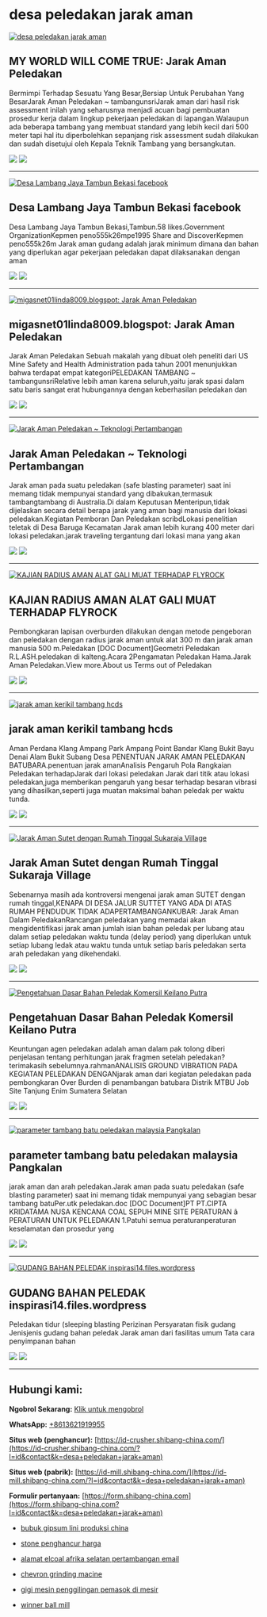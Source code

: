 # desa peledakan jarak aman

<a href="https://swt.shibang-china.com/?l=id&img&k=desa+peledakan+jarak+aman" target="_blank">![desa peledakan jarak aman](http://static.shibang-china.com/all-800x300/524.jpg)</a>

## MY WORLD WILL COME TRUE: Jarak Aman Peledakan
Bermimpi Terhadap Sesuatu Yang Besar,Bersiap Untuk Perubahan Yang BesarJarak Aman Peledakan ~ tambangunsriJarak aman dari hasil risk assessment inilah yang seharusnya menjadi acuan bagi pembuatan prosedur kerja dalam lingkup pekerjaan peledakan di lapangan.Walaupun ada beberapa tambang yang membuat standard yang lebih kecil dari 500 meter tapi hal itu diperbolehkan sepanjang risk assessment sudah dilakukan dan sudah disetujui oleh Kepala Teknik Tambang yang bersangkutan.


<a href="https://whatsapp.shibangsoft.com/WhatsApp.php" target="_blank" title="WhatsApp">![](http://static.shibang-china.com/icon/whatsapp.png)</a> <a href="https://swt.shibang-china.com/?l=id&icon&k=desa+peledakan+jarak+aman" target="_blank">![](http://static.shibang-china.com/icon/chat-id.png)</a>

---

<a href="https://swt.shibang-china.com/?l=id&img&k=desa+peledakan+jarak+aman" target="_blank">![Desa Lambang Jaya Tambun Bekasi facebook](http://static.shibang-china.com/all-800x300/900.jpg)</a>

## Desa Lambang Jaya Tambun Bekasi facebook
Desa Lambang Jaya Tambun Bekasi,Tambun.58 likes.Government OrganizationKepmen peno555k26mpe1995 Share and DiscoverKepmen peno555k26m Jarak aman gudang adalah jarak minimum dimana dan bahan yang diperlukan agar pekerjaan peledakan dapat dilaksanakan dengan aman


<a href="https://whatsapp.shibangsoft.com/WhatsApp.php" target="_blank" title="WhatsApp">![](http://static.shibang-china.com/icon/whatsapp.png)</a> <a href="https://swt.shibang-china.com/?l=id&icon&k=desa+peledakan+jarak+aman" target="_blank">![](http://static.shibang-china.com/icon/chat-id.png)</a>

---

<a href="https://swt.shibang-china.com/?l=id&img&k=desa+peledakan+jarak+aman" target="_blank">![migasnet01linda8009.blogspot: Jarak Aman Peledakan](http://static.shibang-china.com/all-800x300/272.jpg)</a>

## migasnet01linda8009.blogspot: Jarak Aman Peledakan
Jarak Aman Peledakan Sebuah makalah yang dibuat oleh peneliti dari US Mine Safety and Health Administration pada tahun 2001 menunjukkan bahwa terdapat empat kategoriPELEDAKAN TAMBANG ~ tambangunsriRelative lebih aman karena seluruh,yaitu jarak spasi dalam satu baris sangat erat hubungannya dengan keberhasilan peledakan dan


<a href="https://whatsapp.shibangsoft.com/WhatsApp.php" target="_blank" title="WhatsApp">![](http://static.shibang-china.com/icon/whatsapp.png)</a> <a href="https://swt.shibang-china.com/?l=id&icon&k=desa+peledakan+jarak+aman" target="_blank">![](http://static.shibang-china.com/icon/chat-id.png)</a>

---

<a href="https://swt.shibang-china.com/?l=id&img&k=desa+peledakan+jarak+aman" target="_blank">![Jarak Aman Peledakan ~ Teknologi Pertambangan](http://static.shibang-china.com/all-800x300/678.jpg)</a>

## Jarak Aman Peledakan ~ Teknologi Pertambangan
Jarak aman pada suatu peledakan (safe blasting parameter) saat ini memang tidak mempunyai standard yang dibakukan,termasuk tambangtambang di Australia.Di dalam Keputusan Menteripun,tidak dijelaskan secara detail berapa jarak yang aman bagi manusia dari lokasi peledakan.Kegiatan Pemboran Dan Peledakan scribdLokasi penelitian teletak di Desa Baruga Kecamatan Jarak aman lebih kurang 400 meter dari lokasi peledakan.jarak traveling tergantung dari lokasi mana yang akan


<a href="https://whatsapp.shibangsoft.com/WhatsApp.php" target="_blank" title="WhatsApp">![](http://static.shibang-china.com/icon/whatsapp.png)</a> <a href="https://swt.shibang-china.com/?l=id&icon&k=desa+peledakan+jarak+aman" target="_blank">![](http://static.shibang-china.com/icon/chat-id.png)</a>

---

<a href="https://swt.shibang-china.com/?l=id&img&k=desa+peledakan+jarak+aman" target="_blank">![KAJIAN RADIUS AMAN ALAT GALI MUAT TERHADAP FLYROCK](http://static.shibang-china.com/all-800x300/265.jpg)</a>

## KAJIAN RADIUS AMAN ALAT GALI MUAT TERHADAP FLYROCK
Pembongkaran lapisan overburden dilakukan dengan metode pengeboran dan peledakan dengan radius jarak aman untuk alat 300 m dan jarak aman manusia 500 m.Peledakan [DOC Document]Geometri Peledakan R.L.ASH.peledakan di kalteng.Acara 2Pengamatan Peledakan Hama.Jarak Aman Peledakan.View more.About us Terms out of Peledakan


<a href="https://whatsapp.shibangsoft.com/WhatsApp.php" target="_blank" title="WhatsApp">![](http://static.shibang-china.com/icon/whatsapp.png)</a> <a href="https://swt.shibang-china.com/?l=id&icon&k=desa+peledakan+jarak+aman" target="_blank">![](http://static.shibang-china.com/icon/chat-id.png)</a>

---

<a href="https://swt.shibang-china.com/?l=id&img&k=desa+peledakan+jarak+aman" target="_blank">![jarak aman kerikil tambang hcds](http://static.shibang-china.com/all-800x300/1381.jpg)</a>

## jarak aman kerikil tambang hcds
Aman Perdana Klang Ampang Park Ampang Point Bandar Klang Bukit Bayu Denai Alam Bukit Subang Desa PENENTUAN JARAK AMAN PELEDAKAN BATUBARA.penentuan jarak amanAnalisis Pengaruh Pola Rangkaian Peledakan terhadapJarak dari lokasi peledakan Jarak dari titik atau lokasi peledakan,juga memberikan pengaruh yang besar terhadap besaran vibrasi yang dihasilkan,seperti juga muatan maksimal bahan peledak per waktu tunda.


<a href="https://whatsapp.shibangsoft.com/WhatsApp.php" target="_blank" title="WhatsApp">![](http://static.shibang-china.com/icon/whatsapp.png)</a> <a href="https://swt.shibang-china.com/?l=id&icon&k=desa+peledakan+jarak+aman" target="_blank">![](http://static.shibang-china.com/icon/chat-id.png)</a>

---

<a href="https://swt.shibang-china.com/?l=id&img&k=desa+peledakan+jarak+aman" target="_blank">![Jarak Aman Sutet dengan Rumah Tinggal Sukaraja Village](http://static.shibang-china.com/all-800x300/239.jpg)</a>

## Jarak Aman Sutet dengan Rumah Tinggal Sukaraja Village
Sebenarnya masih ada kontroversi mengenai jarak aman SUTET dengan rumah tinggal,KENAPA DI DESA JALUR SUTTET YANG ADA DI ATAS RUMAH PENDUDUK TIDAK ADAPERTAMBANGANKUBAR: Jarak Aman Dalam PeledakanRancangan peledakan yang memadai akan mengidentifikasi jarak aman jumlah isian bahan peledak per lubang atau dalam setiap peledakan waktu tunda (delay period) yang diperlukan untuk setiap lubang ledak atau waktu tunda untuk setiap baris peledakan serta arah peledakan yang dikehendaki.


<a href="https://whatsapp.shibangsoft.com/WhatsApp.php" target="_blank" title="WhatsApp">![](http://static.shibang-china.com/icon/whatsapp.png)</a> <a href="https://swt.shibang-china.com/?l=id&icon&k=desa+peledakan+jarak+aman" target="_blank">![](http://static.shibang-china.com/icon/chat-id.png)</a>

---

<a href="https://swt.shibang-china.com/?l=id&img&k=desa+peledakan+jarak+aman" target="_blank">![Pengetahuan Dasar Bahan Peledak Komersil Keilano Putra](http://static.shibang-china.com/all-800x300/1457.jpg)</a>

## Pengetahuan Dasar Bahan Peledak Komersil Keilano Putra
Keuntungan agen peledakan adalah aman dalam pak tolong diberi penjelasan tentang perhitungan jarak fragmen setelah peledakan? terimakasih sebelumnya.rahmanANALISIS GROUND VIBRATION PADA KEGIATAN PELEDAKAN DENGANjarak aman dari kegiatan peledakan pada pembongkaran Over Burden di penambangan batubara Distrik MTBU Job Site Tanjung Enim Sumatera Selatan


<a href="https://whatsapp.shibangsoft.com/WhatsApp.php" target="_blank" title="WhatsApp">![](http://static.shibang-china.com/icon/whatsapp.png)</a> <a href="https://swt.shibang-china.com/?l=id&icon&k=desa+peledakan+jarak+aman" target="_blank">![](http://static.shibang-china.com/icon/chat-id.png)</a>

---

<a href="https://swt.shibang-china.com/?l=id&img&k=desa+peledakan+jarak+aman" target="_blank">![parameter tambang batu peledakan malaysia Pangkalan](http://static.shibang-china.com/all-800x300/231.jpg)</a>

## parameter tambang batu peledakan malaysia Pangkalan
jarak aman dan arah peledakan.Jarak aman pada suatu peledakan (safe blasting parameter) saat ini memang tidak mempunyai yang sebagian besar tambang batuPer.utk peledakan.doc [DOC Document]PT PT.CIPTA KRIDATAMA NUSA KENCANA COAL SEPUH MINE SITE PERATURAN â PERATURAN UNTUK PELEDAKAN 1.Patuhi semua peraturanperaturan keselamatan dan prosedur yang


<a href="https://whatsapp.shibangsoft.com/WhatsApp.php" target="_blank" title="WhatsApp">![](http://static.shibang-china.com/icon/whatsapp.png)</a> <a href="https://swt.shibang-china.com/?l=id&icon&k=desa+peledakan+jarak+aman" target="_blank">![](http://static.shibang-china.com/icon/chat-id.png)</a>

---

<a href="https://swt.shibang-china.com/?l=id&img&k=desa+peledakan+jarak+aman" target="_blank">![GUDANG BAHAN PELEDAK inspirasi14.files.wordpress](http://static.shibang-china.com/all-800x300/1206.jpg)</a>

## GUDANG BAHAN PELEDAK inspirasi14.files.wordpress
Peledakan tidur (sleeping blasting Perizinan Persyaratan fisik gudang Jenisjenis gudang bahan peledak Jarak aman dari fasilitas umum Tata cara penyimpanan bahan

<a href="https://whatsapp.shibangsoft.com/WhatsApp.php" target="_blank" title="WhatsApp">![](http://static.shibang-china.com/icon/whatsapp.png)</a> <a href="https://swt.shibang-china.com/?l=id&icon&k=desa+peledakan+jarak+aman" target="_blank">![](http://static.shibang-china.com/icon/chat-id.png)</a>

---
## Hubungi kami:

**Ngobrol Sekarang:** [Klik untuk mengobrol](https://swt.shibang-china.com?l=id&contact&k=desa+peledakan+jarak+aman)

**WhatsApp:**  [+8613621919955](https://whatsapp.shibangsoft.com/WhatsApp.php)

**Situs web (penghancur):** [https://id-crusher.shibang-china.com/](https://id-crusher.shibang-china.com/?l=id&contact&k=desa+peledakan+jarak+aman)

**Situs web (pabrik):** [https://id-mill.shibang-china.com/](https://id-mill.shibang-china.com/?l=id&contact&k=desa+peledakan+jarak+aman)

**Formulir pertanyaan:** [https://form.shibang-china.com](https://form.shibang-china.com?l=id&contact&k=desa+peledakan+jarak+aman)

* [bubuk gipsum lini produksi china](../36/bubuk%20gipsum%20lini%20produksi%20china.md)

* [stone penghancur harga](../33/stone%20penghancur%20harga.md)

* [alamat elcoal afrika selatan pertambangan email](../34/alamat%20elcoal%20afrika%20selatan%20pertambangan%20email.md)

* [chevron grinding macine](../37/chevron%20grinding%20macine.md)

* [gigi mesin penggilingan pemasok di mesir](../35/gigi%20mesin%20penggilingan%20pemasok%20di%20mesir.md)

* [winner ball mill](../38/winner%20ball%20mill.md)